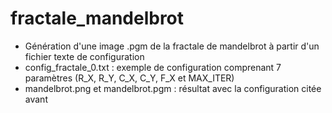 # fractale_mandelbrot
- Génération d'une image .pgm de la fractale de mandelbrot à partir d'un fichier texte de configuration
- config_fractale_0.txt : exemple de configuration comprenant 7 paramètres (R_X, R_Y, C_X, C_Y, F_X et MAX_ITER)
- mandelbrot.png et mandelbrot.pgm : résultat avec la configuration citée avant
